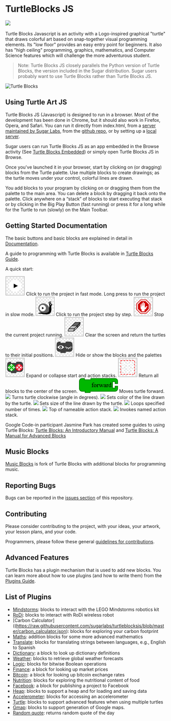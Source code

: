 TurtleBlocks JS
===============
<img src='https://github.com/sugarlabs/turtleblocksjs/blob/master/activity/logo.png' />

Turtle Blocks Javascript is an activity with a
Logo-inspired graphical "turtle" that draws colorful art based on
snap-together visual programming elements. Its "low floor" provides an
easy entry point for beginners. It also has "high ceiling"
programming, graphics, mathematics, and Computer Science features
which will challenge the more adventurous student.

> Note: Turtle Blocks JS closely parallels the Python version of Turtle
> Blocks, the version included in the Sugar distribution. Sugar users
> probably want to use Turtle Blocks rather than Turtle Blocks JS.

![Turtle Blocks](https://github.com/sugarlabs/turtleblocksjs/blob/master/screenshots/updatedscreenshot.png "Turtle Blocks")

Using Turtle Art JS
------------------- 

Turtle Blocks JS (Javascript) is designed to run in a browser. Most of
the development has been done in Chrome, but it should also work in
Firefox, Opera, and Safari. You can run it directly from index.html,
from a [server maintained by Sugar Labs](http://turtle.sugarlabs.org),
from the [github
repo](http://rawgit.com/sugarlabs/turtleblocksjs/master/index.html),
or by setting up a [local
server](https://github.com/sugarlabs/turtleblocksjs/blob/master/server.md).

Sugar users can run Turtle Blocks JS as an app embedded in the Browse
activity (See [Turtle Blocks
Embedded](https://github.com/sugarlabs/turtle-blocks-embedded-activity))
or simply open Turtle Blocks JS in Browse.

Once you've launched it in your browser, start by clicking on (or
dragging) blocks from the Turtle palette. Use multiple blocks to
create drawings; as the turtle moves under your control, colorful
lines are drawn.

You add blocks to your program by clicking on or dragging them from
the palette to the main area. You can delete a block by dragging it
back onto the palette. Click anywhere on a “stack” of blocks to start
executing that stack or by clicking in the Big Play Button 
(fast running) or press it for a long while for the Turtle
to run (slowly) on the Main Toolbar.

Getting Started Documentation
-----------------------------

The basic buttons and basic blocks are explained in detail in [Documentation](https://github.com/sugarlabs/turtleblocksjs/blob/master/documentation/README.md).

A guide to programming with Turtle Blocks is available in [Turtle Blocks Guide](https://github.com/sugarlabs/turtleblocksjs/blob/master/guide/README.md).

A quick start:

<img src='https://github.com/sugarlabs/turtleblocksjs/blob/master/documentation/updated-fast-button.png' />
Click to run the project in fast mode. Long press to run the project in slow mode.

<img src='https://github.com/sugarlabs/turtleblocksjs/blob/master/documentation/step-button.png' />
Click to run the project step by step.

<img src='https://github.com/sugarlabs/turtleblocksjs/blob/master/documentation/stop-turtle-button.png' />
Stop the current project running.

<img src='https://github.com/sugarlabs/turtleblocksjs/blob/master/documentation/clear-button.png' />
Clear the screen and return the turtles to their initial positions.

<img src='https://github.com/sugarlabs/turtleblocksjs/blob/master/documentation/hide-blocks-button.png' />
Hide or show the blocks and the palettes

<img src='https://github.com/sugarlabs/turtleblocksjs/blob/master/documentation/collapse-blocks-button.png' />
Expand or collapse start and action stacks.

<img src='https://github.com/sugarlabs/turtleblocksjs/blob/master/documentation/home-button.png' />
Return all blocks to the center of the screen.

<img src='https://github.com/sugarlabs/turtleblocksjs/blob/master/documentation/forward.png' />
Moves turtle forward.

<img src='https://rawgithub.com/sugarlabs/turtleblocksjs/master/documentation/right.svg' />
Turns turtle clockwise (angle in degrees).

<img src='https://rawgithub.com/sugarlabs/turtleblocksjs/master/documentation/set_color.svg' />
Sets color of the line drawn by the turtle.

<img src='https://rawgithub.com/sugarlabs/turtleblocksjs/master/documentation/set_pen_size.svg' />
Sets size of the line drawn by the turtle.

<img src='https://rawgithub.com/sugarlabs/turtleblocksjs/master/documentation/repeat.svg' />
Loops specified number of times.

<img src='https://rawgithub.com/sugarlabs/turtleblocksjs/master/documentation/action_flow.svg' />
Top of nameable action stack.

<img src='https://rawgithub.com/sugarlabs/turtleblocksjs/master/documentation/action.svg' />
Invokes named action stack.

Google Code-in participant Jasmine Park has created some guides to
using Turtle Blocks: [Turtle Blocks: An Introductory
Manual](http://people.sugarlabs.org/walter/TurtleBlocksIntroductoryManual.pdf)
and [Turtle Blocks: A Manual for Advanced
Blocks](http://people.sugarlabs.org/walter/TurtleBlocksAdvancedBlocksManual.pdf)

Music Blocks
------------

[Music Blocks](https://github.com/sugarlabs/musicblocks) is fork of
Turtle Blocks with additional blocks for programming music.

Reporting Bugs
--------------

Bugs can be reported in the
[issues section](https://github.com/sugarlabs/turtleblocksjs/issues) of
this repository.

Contributing
------------

Please consider contributing to the project, with your ideas, your
artwork, your lesson plans, and your code.

Programmers, please follow these general
[guidelines for contributions](https://github.com/sugarlabs/sugar-docs/blob/master/contributing.md).

Advanced Features
-----------------

Turtle Blocks has a plugin mechanism that is used to add new
blocks. You can learn more about how to use plugins (and how to write
them) from the [Plugins
Guide](https://github.com/sugarlabs/turtleblocksjs/blob/master/plugins/README.md).

List of Plugins
---------------

* [Mindstorms](https://github.com/SAMdroid-apps/turtlestorm): blocks to interact with the LEGO Mindstorms robotics kit
* [RoDi](https://raw.githubusercontent.com/sugarlabs/turtleblocksjs/blob/master/plugins/rodi.json): blocks to interact with RoDi wireless robot
* [Carbon Calculator]((https://raw.githubusercontent.com/sugarlabs/turtleblocksjs/blob/master/carbon_calculator.json): blocks for exploring your carbon footprint
* [Maths](https://raw.githubusercontent.com/sugarlabs/turtleblocksjs/blob/master/maths.json): addition blocks for some more advanced mathematics
* [Translate](https://raw.githubusercontent.com/sugarlabs/turtleblocksjs/blob/master/translate.json): blocks for translating strings between languages, e.g., English to Spanish
* [Dictionary](https://raw.githubusercontent.com/sugarlabs/turtleblocksjs/blob/master/dictionary.json): a block to look up dictionary definitions
* [Weather](https://raw.githubusercontent.com/sugarlabs/turtleblocksjs/blob/master/weather.json): blocks to retrieve global weather forecasts
* [Logic](https://raw.githubusercontent.com/sugarlabs/turtleblocksjs/blob/master/logic.json): blocks for bitwise Boolean operations
* [Finance](https://raw.githubusercontent.com/sugarlabs/turtleblocksjs/blob/master/finance.json): a block for looking up market prices
* [Bitcoin](https://raw.githubusercontent.com/sugarlabs/turtleblocksjs/blob/master/bitcoin.json): a block for looking up bitcoin exchange rates
* [Nutrition](https://raw.githubusercontent.com/sugarlabs/turtleblocksjs/blob/master/nutrition.json): blocks for exploring the nutritional content of food
* [Facebook](https://raw.githubusercontent.com/sugarlabs/turtleblocksjs/blob/master/facebook.json): a block for publishing a project to Facebook
* [Heap](https://raw.githubusercontent.com/sugarlabs/turtleblocksjs/blob/master/heap.json): blocks to support a heap and for loading and saving data
* [Accelerometer](https://raw.githubusercontent.com/sugarlabs/turtleblocksjs/blob/master/accelerometer.json): blocks for accessing an accelerometer
* [Turtle](https://raw.githubusercontent.com/sugarlabs/turtleblocksjs/blob/master/turtle.json): blocks to support advanced features when using multiple turtles
* [Gmap](https://raw.githubusercontent.com/sugarlabs/turtleblocksjs/blob/master/gmap.json): blocks to support generation of Google maps.
* [Random quote](https://raw.githubusercontent.com/sugarlabs/turtleblocksjs/blob/master/random_quote.json): returns random quote of the day
